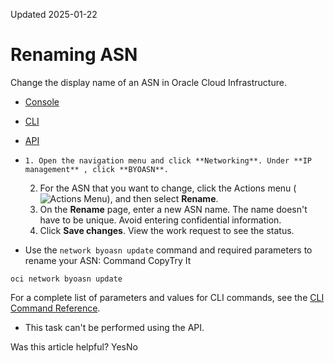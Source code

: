 Updated 2025-01-22
# Renaming ASN
Change the display name of an ASN in Oracle Cloud Infrastructure.
  * [Console](https://docs.oracle.com/en-us/iaas/Content/Network/Concepts/BYOASN-rename.htm)
  * [CLI](https://docs.oracle.com/en-us/iaas/Content/Network/Concepts/BYOASN-rename.htm)
  * [API](https://docs.oracle.com/en-us/iaas/Content/Network/Concepts/BYOASN-rename.htm)


  *     1. Open the navigation menu and click **Networking**. Under **IP management** , click **BYOASN**.
    2. For the ASN that you want to change, click the Actions menu (![Actions Menu](https://docs.oracle.com/en-us/iaas/Content/libraries/global-images/actions-menu.png)), and then select **Rename**. 
    3. On the **Rename** page, enter a new ASN name. The name doesn't have to be unique. Avoid entering confidential information.
    4. Click **Save changes**. 
View the work request to see the status.
  * Use the `network byoasn update` command and required parameters to rename your ASN:
Command
CopyTry It
```
oci network byoasn update
```

For a complete list of parameters and values for CLI commands, see the [CLI Command Reference](https://docs.oracle.com/iaas/tools/oci-cli/latest).
  * This task can't be performed using the API.


Was this article helpful?
YesNo

